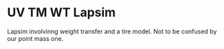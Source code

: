 # UV TM WT Lapsim
 Lapsim involvinng weight transfer and a tire model. Not to be confused by our point mass one. 
